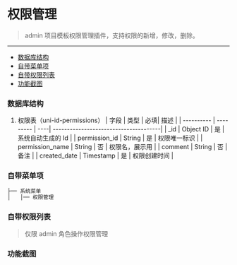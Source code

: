 # 权限管理

> admin 项目模板权限管理插件，支持权限的新增，修改，删除。

---

-   [数据库结构](#数据库结构)
-   [自带菜单项](#自带菜单项)
-   [自带权限列表](#自带权限列表)
-   [功能截图](#功能截图)

### 数据库结构

1. 权限表（uni-id-permissions）
   | 字段 | 类型 | 必填| 描述 |
   | ---------- | --------- | ----| --------------------------------------|
   | \_id | Object ID | 是 | 系统自动生成的 Id |
   | permission_id | String | 是 | 权限唯一标识 |
   | permission_name | String | 否 | 权限名，展示用 |
   | comment | String | 否 | 备注 |
   | created_date | Timestamp | 是 | 权限创建时间 |

### 自带菜单项

```bash
├── 系统菜单
│   │── 权限管理
```

### 自带权限列表

> 仅限 admin 角色操作权限管理

### 功能截图
